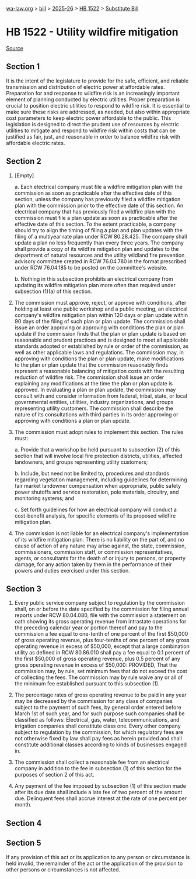 [wa-law.org](/) > [bill](/bill/) > [2025-26](/bill/2025-26/) > [HB 1522](/bill/2025-26/hb/1522/) > [Substitute Bill](/bill/2025-26/hb/1522/S/)

# HB 1522 - Utility wildfire mitigation

[Source](http://lawfilesext.leg.wa.gov/biennium/2025-26/Pdf/Bills/House%20Bills/1522-S.pdf)

## Section 1
It is the intent of the legislature to provide for the safe, efficient, and reliable transmission and distribution of electric power at affordable rates. Preparation for and response to wildfire risk is an increasingly important element of planning conducted by electric utilities. Proper preparation is crucial to position electric utilities to respond to wildfire risk. It is essential to make sure these risks are addressed, as needed, but also within appropriate cost parameters to keep electric power affordable to the public. This legislation is designed to direct the prudent use of resources by electric utilities to mitigate and respond to wildfire risk within costs that can be justified as fair, just, and reasonable in order to balance wildfire risk with affordable electric rates.

## Section 2
1. [Empty]

    a. Each electrical company must file a wildfire mitigation plan with the commission as soon as practicable after the effective date of this section, unless the company has previously filed a wildfire mitigation plan with the commission prior to the effective date of this section. An electrical company that has previously filed a wildfire plan with the commission must file a plan update as soon as practicable after the effective date of this section. To the extent practicable, a company should try to align the timing of filing a plan and plan updates with the filing of a multiyear rate plan under RCW 80.28.425. The company shall update a plan no less frequently than every three years. The company shall provide a copy of its wildfire mitigation plan and updates to the department of natural resources and the utility wildland fire prevention advisory committee created in RCW 76.04.780 in the format prescribed under RCW 76.04.185 to be posted on the committee's website.

    b. Nothing in this subsection prohibits an electrical company from updating its wildfire mitigation plan more often than required under subsection (1)(a) of this section.

2. The commission must approve, reject, or approve with conditions, after holding at least one public workshop and a public meeting, an electrical company's wildfire mitigation plan within 120 days or plan update within 90 days of the filing of such plan or plan update. The commission shall issue an order approving or approving with conditions the plan or plan update if the commission finds that the plan or plan update is based on reasonable and prudent practices and is designed to meet all applicable standards adopted or established by rule or order of the commission, as well as other applicable laws and regulations. The commission may, in approving with conditions the plan or plan update, make modifications to the plan or plan update that the commission reasonably finds represent a reasonable balancing of mitigation costs with the resulting reduction of wildfire risk. The commission shall issue an order explaining any modifications at the time the plan or plan update is approved. In evaluating a plan or plan update, the commission may consult with and consider information from federal, tribal, state, or local governmental entities, utilities, industry organizations, and groups representing utility customers. The commission shall describe the nature of its consultations with third parties in its order approving or approving with conditions a plan or plan update.

3. The commission must adopt rules to implement this section.  The rules must:

    a. Provide that a workshop be held pursuant to subsection (2) of this section that will involve local fire protection districts, utilities, affected landowners, and groups representing utility customers;

    b. Include, but need not be limited to, procedures and standards regarding vegetation management, including guidelines for determining fair market landowner compensation when appropriate, public safety power shutoffs and service restoration, pole materials, circuitry, and monitoring systems; and

    c. Set forth guidelines for how an electrical company will conduct a cost-benefit analysis, for specific elements of its proposed wildfire mitigation plan.

4. The commission is not liable for an electrical company's implementation of its wildfire mitigation plan. There is no liability on the part of, and no cause of action of any nature may arise against, the state, commission, commissioners, commission staff, or commission representatives, agents, or consultants for the death of or injury to persons, or property damage, for any action taken by them in the performance of their powers and duties exercised under this section.

## Section 3
1. Every public service company subject to regulation by the commission shall, on or before the date specified by the commission for filing annual reports under RCW 80.04.080, file with the commission a statement on oath showing its gross operating revenue from intrastate operations for the preceding calendar year or portion thereof and pay to the commission a fee equal to one-tenth of one percent of the first $50,000 of gross operating revenue, plus four-tenths of one percent of any gross operating revenue in excess of $50,000, except that a large combination utility as defined in RCW 80.86.010 shall pay a fee equal to 0.1 percent of the first $50,000 of gross operating revenue, plus 0.5 percent of any gross operating revenue in excess of $50,000: PROVIDED, That the commission may, by rule, set minimum fees that do not exceed the cost of collecting the fees. The commission may by rule waive any or all of the minimum fee established pursuant to this subsection (1).

2. The percentage rates of gross operating revenue to be paid in any year may be decreased by the commission for any class of companies subject to the payment of such fees, by general order entered before March 1st of such year, and for such purpose such companies shall be classified as follows: Electrical, gas, water, telecommunications, and irrigation companies shall constitute class one. Every other company subject to regulation by the commission, for which regulatory fees are not otherwise fixed by law shall pay fees as herein provided and shall constitute additional classes according to kinds of businesses engaged in.

3. The commission shall collect a reasonable fee from an electrical company in addition to the fee in subsection (1) of this section for the purposes of section 2 of this act.

4. Any payment of the fee imposed by subsection (1) of this section made after its due date shall include a late fee of two percent of the amount due. Delinquent fees shall accrue interest at the rate of one percent per month.

## Section 4
## Section 5
If any provision of this act or its application to any person or circumstance is held invalid, the remainder of the act or the application of the provision to other persons or circumstances is not affected.
